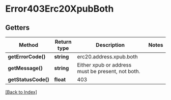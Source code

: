 # Error403Erc20XpubBoth

## Getters

Method | Return type | Description | Notes
------------ | ------------- | ------------- | -------------
**getErrorCode()** | **string** | erc20.address.xpub.both |
**getMessage()** | **string** | Either xpub or address must be present, not both. |
**getStatusCode()** | **float** | 403 |

[[Back to Index]](../index.md)
